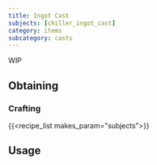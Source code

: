```yaml
---
title: Ingot Cast
subjects: [chiller_ingot_cast]
category: items
subcategory: casts
---
```


WIP

Obtaining
---------

### Crafting
{{<recipe_list makes_param="subjects">}}

Usage
-----
